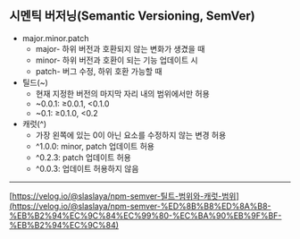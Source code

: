 ## 시멘틱 버저닝(Semantic Versioning, SemVer)

- major.minor.patch
    - major- 하위 버전과 호환되지 않는 변화가 생겼을 때
    - minor- 하위 버전과 호환이 되는 기능 업데이트 시
    - patch- 버그 수정, 하위 호환 가능할 때
- 틸드(~)
    - 현재 지정한 버전의 마지막 자리 내의 범위에서만 허용
    - ~0.0.1: ≥0.0.1, <0.1.0
    - ~0.1: ≥0.1.0, <0.2
- 캐럿(^)
    - 가장 왼쪽에 있는 0이 아닌 요소를 수정하지 않는 변경 허용
    - ^1.0.0: minor, patch 업데이트 허용
    - ^0.2.3: patch 업데이트 허용
    - ^0.0.3: 업데이트 허용하지 않음

---
[https://velog.io/@slaslaya/npm-semver-틸트-범위와-캐럿-범위](https://velog.io/@slaslaya/npm-semver-%ED%8B%B8%ED%8A%B8-%EB%B2%94%EC%9C%84%EC%99%80-%EC%BA%90%EB%9F%BF-%EB%B2%94%EC%9C%84)